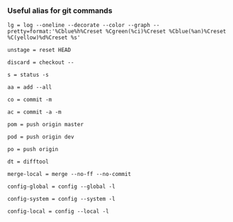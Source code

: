 ### Useful alias for git commands ###

```
lg = log --oneline --decorate --color --graph --pretty=format:'%Cblue%h%Creset %Cgreen(%ci)%Creset %Cblue(%an)%Creset %C(yellow)%d%Creset %s'
```    

```
unstage = reset HEAD
```

```
discard = checkout --
```

```
s = status -s
```

```
aa = add --all
```    

```
co = commit -m
```

```
ac = commit -a -m
```

```
pom = push origin master
```

```
pod = push origin dev
```

```
po = push origin
```

```
dt = difftool
```

```
merge-local = merge --no-ff --no-commit
```

```
config-global = config --global -l
```

```    
config-system = config --system -l
```

```
config-local = config --local -l
```